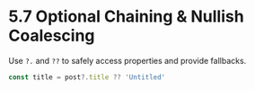 # 5.7 Optional Chaining & Nullish Coalescing
Use `?.` and `??` to safely access properties and provide fallbacks.

```js
const title = post?.title ?? 'Untitled'
```
